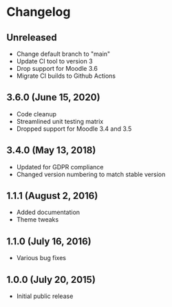# Changelog

## Unreleased

- Change default branch to "main"
- Update CI tool to version 3
- Drop support for Moodle 3.6
- Migrate CI builds to Github Actions

## 3.6.0 (June 15, 2020)

- Code cleanup
- Streamlined unit testing matrix
- Dropped support for Moodle 3.4 and 3.5

## 3.4.0 (May 13, 2018)

- Updated for GDPR compliance
- Changed version numbering to match stable version

## 1.1.1 (August 2, 2016)

- Added documentation
- Theme tweaks

## 1.1.0 (July 16, 2016)

- Various bug fixes

## 1.0.0 (July 20, 2015)

- Initial public release